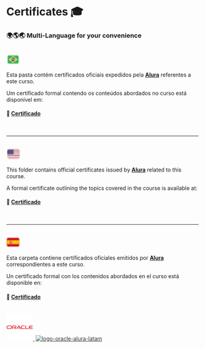# Certificates 🎓

### 🌍🌎🌏 Multi-Language for your convenience

<br/>

<img src="../../assets/icon-flag-br.svg" width="35"/>

Esta pasta contém certificados oficiais expedidos pela [**Alura**](https://www.alura.com.br) referentes a este curso.

Um certificado formal contendo os conteúdos abordados no curso está disponível em:

#### 🔗 [**Certificado**](https://cursos.alura.com.br/formalCertificate/6bb71540-e98c-480b-871e-5b07f82ef7d9)
<br/>

---

<br/>
<img src="../../assets/icon-flag-en.svg" width="35"/>

This folder contains official certificates issued by [**Alura**](https://www.alura.com.br) related to this course.

A formal certificate outlining the topics covered in the course is available at:

#### 🔗 [**Certificado**](https://cursos.alura.com.br/formalCertificate/6bb71540-e98c-480b-871e-5b07f82ef7d9)
<br/>

---

<br/>
<img src="../../assets/icon-flag-es.svg" width="35"/>

Esta carpeta contiene certificados oficiales emitidos por [**Alura**](https://www.alura.com.br) correspondientes a este curso.

Un certificado formal con los contenidos abordados en el curso está disponible en:

#### 🔗 [**Certificado**](https://cursos.alura.com.br/formalCertificate/6bb71540-e98c-480b-871e-5b07f82ef7d9)
<br/>

<a href="https://github.com/DanielCrema/oracle_one-data-science-course/blob/main/certificates/Daniel%20Borges%20Crema%20-%20Program%20ONE%20Certificate.pdf" target="_blank" rel="noreferrer">
    <img src="https://raw.githubusercontent.com/devicons/devicon/ca28c779441053191ff11710fe24a9e6c23690d6/icons/oracle/oracle-original.svg" alt="logo-oracle" style="width: 70px"/>  
</a>

<a href="https://github.com/DanielCrema/oracle_one-data-science-course/blob/main/certificates/Daniel%20Borges%20Crema%20-%20Programa%20ONE%20Certificado%20-%20Es.pdf" target="_blank" rel="noreferrer">
    <img src="https://moebius78.github.io/moebius78-sprint03-aluraONE.github.io/assets/Oracle_Alura.png" alt="logo-oracle-alura-latam" style="width: 115px; background: #FCFCFC; color: #333; padding: 2px 3px"/>  
</a>